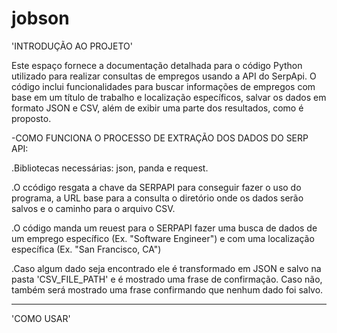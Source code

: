# jobson

'INTRODUÇÃO AO PROJETO'

Este espaço fornece a documentação detalhada para o código Python utilizado para realizar consultas de empregos usando a API do SerpApi. O código inclui funcionalidades para buscar informações de empregos com base em um título de trabalho e localização específicos, salvar os dados em formato JSON e CSV, além de exibir uma parte dos resultados, como é proposto.

-COMO FUNCIONA O PROCESSO DE EXTRAÇÃO DOS DADOS DO SERP API:

.Bibliotecas necessárias: json, panda e request. 

.O ccódigo resgata a chave da SERPAPI para conseguir fazer o uso do programa, a URL base para a consulta o diretório onde os dados serão salvos e o caminho para o arquivo CSV.

.O código manda um reuest para o SERPAPI fazer uma busca de dados de um emprego específico (Ex. "Software Engineer") e com uma localização específica (Ex. "San Francisco, CA")

.Caso algum dado seja encontrado ele é transformado em JSON e salvo na pasta 'CSV_FILE_PATH' e é mostrado uma frase de confirmação. Caso não, também será mostrado uma frase confirmando que nenhum dado foi salvo.


_______________________________________________________________________________________

'COMO USAR'
